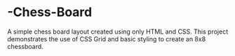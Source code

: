 # -Chess-Board
A simple chess board layout created using only HTML and CSS. This project demonstrates the use of CSS Grid and basic styling to create an 8x8 chessboard.
